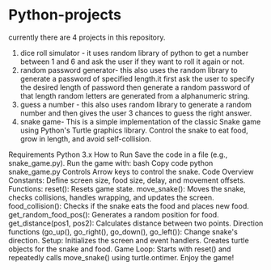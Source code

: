# Python-projects
currently there are 4 projects in this repository.
1) dice roll simulator - it uses random library of python to get a number between 1 and 6 and ask the user if they want to roll it again or not.
2) random password generator- this also uses the random library to generate a password of specified length.it first ask the user to specify the desired length of password then generate a random password of that length random letters are generated from a alphanumeric string.
3) guess a number - this also uses random library to generate a random number and then gives the user 3 chances to guess the right answer.
4) snake game-
   This is a simple implementation of the classic Snake game using Python's Turtle graphics library. Control the snake to eat food, grow in length, and avoid self-collision.

Requirements
Python 3.x
How to Run
Save the code in a file (e.g., snake_game.py).
Run the game with:
bash
Copy code
python snake_game.py
Controls
Arrow keys to control the snake.
Code Overview
Constants: Define screen size, food size, delay, and movement offsets.
Functions:
reset(): Resets game state.
move_snake(): Moves the snake, checks collisions, handles wrapping, and updates the screen.
food_collision(): Checks if the snake eats the food and places new food.
get_random_food_pos(): Generates a random position for food.
get_distance(pos1, pos2): Calculates distance between two points.
Direction functions (go_up(), go_right(), go_down(), go_left()): Change snake's direction.
Setup:
Initializes the screen and event handlers.
Creates turtle objects for the snake and food.
Game Loop: Starts with reset() and repeatedly calls move_snake() using turtle.ontimer.
Enjoy the game!
